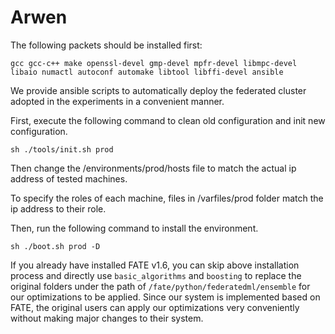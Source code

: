 # Arwen
The following packets should be installed first:

`gcc gcc-c++ make openssl-devel gmp-devel mpfr-devel libmpc-devel libaio numactl autoconf automake libtool libffi-devel ansible`

We provide ansible scripts to automatically deploy the federated cluster adopted in the experiments in a convenient manner.

First, execute the following command to clean old configuration and init new configuration. 
```
sh ./tools/init.sh prod
```

Then change the /environments/prod/hosts file to match the actual ip address of tested machines. 

To specify the roles of each machine, files in /varfiles/prod folder match the ip address to their role. 

Then, run the following command to install the environment.
```
sh ./boot.sh prod -D 
```

If you already have installed FATE v1.6, you can skip above installation process and directly use `basic_algorithms` and `boosting` to replace the original folders under the path of `/fate/python/federatedml/ensemble` for our optimizations to be applied. Since our system is implemented based on FATE, the original users can apply our optimizations very conveniently without making major changes to their system.
